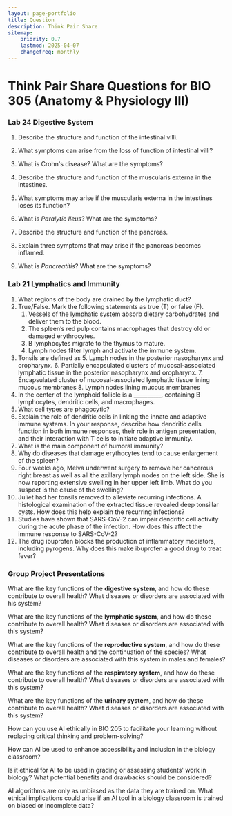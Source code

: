 ```yaml
---
layout: page-portfolio
title: Question
description: Think Pair Share 
sitemap:
    priority: 0.7
    lastmod: 2025-04-07
    changefreq: monthly
---
```



# Think Pair Share Questions for BIO 305 (Anatomy & Physiology III) 


### Lab 24 Digestive System 


1. Describe the structure and function of the intestinal villi.
2. What symptoms can arise from the loss of function of intestinal villi?
3. What is Crohn's disease? What are the symptoms?

4. Describe the structure and function of the muscularis externa in the intestines. 
5. What symptoms may arise if the muscularis externa in the intestines loses its function?
6. What is _Paralytic Ileus_? What are the symptoms?

7. Describe the structure and function of the pancreas. 
8. Explain three symptoms that may arise if the pancreas becomes inflamed.
9. What is _Pancreatitis_? What are the symptoms?

### Lab 21 Lymphatics and Immunity 


1. What regions of the body are drained by the lymphatic duct?
2. True/False. Mark the following statements as true (T) or false (F). 
    1. Vessels of the lymphatic system absorb dietary carbohydrates and deliver them to the blood. 
    2. The spleen’s red pulp contains macrophages that destroy old or damaged erythrocytes. 
    3. B lymphocytes migrate to the thymus to mature. 
    4. Lymph nodes filter lymph and activate the immune system.
3. Tonsils are defined as
    5. Lymph nodes in the posterior nasopharynx and oropharynx.
    6. Partially encapsulated clusters of mucosal-associated lymphatic tissue in the posterior nasopharynx and oropharynx.
    7. Encapsulated cluster of mucosal-associated lymphatic tissue lining mucous membranes
    8. Lymph nodes lining mucous membranes
4. In the center of the lymphoid follicle is a __________, containing B lymphocytes, dendritic cells, and macrophages. 
5. What cell types are phagocytic? 
6. Explain the role of dendritic cells in linking the innate and adaptive immune systems. In your response, describe how dendritic cells function in both immune responses, their role in antigen presentation, and their interaction with T cells to initiate adaptive immunity.
7. What is the main component of humoral immunity? 
8. Why do diseases that damage erythocytes tend to cause enlargement of the spleen? 
9. Four weeks ago, Melva underwent surgery to remove her cancerous right breast as well as all the axillary lymph nodes on the left side. She is now reporting extensive swelling in her upper left limb. What do you suspect is the cause of the swelling?
10. Juliet had her tonsils removed to alleviate recurring infections. A histological examination of the extracted tissue revealed deep tonsillar cysts. How does this help explain the recurring infections?
11. Studies have shown that SARS-CoV-2 can impair dendritic cell activity during the acute phase of the infection. How does this affect the immune response to SARS-CoV-2?
12. The drug ibuprofen blocks the production of inflammatory mediators, including pyrogens. Why does this make ibuprofen a good drug to treat fever?

### Group Project Presentations 


What are the key functions of the __digestive system__, and how do these contribute to overall health? What diseases or disorders are associated with his system?

What are the key functions of the __lymphatic system__, and how do these contribute to overall health? What diseases or disorders are associated with this system?

What are the key functions of the __reproductive system__, and how do these contribute to overall health and the continuation of the species? What diseases or disorders are associated with this system in males and females?

What are the key functions of the __respiratory system__, and how do these contribute to overall health? What diseases or disorders are associated with this system?

What are the key functions of the __urinary system__, and how do these contribute to overall health? What diseases or disorders are associated with this system?

How can you use AI ethically in BIO 205 to facilitate your learning without replacing critical thinking and problem-solving?

How can AI be used to enhance accessibility and inclusion in the biology classroom?

Is it ethical for AI to be used in grading or assessing students' work in biology? What potential benefits and drawbacks should be considered?

AI algorithms are only as unbiased as the data they are trained on. What ethical implications could arise if an AI tool in a biology classroom is trained on biased or incomplete data?
